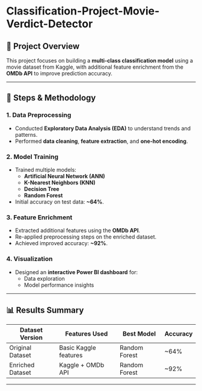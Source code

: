 # Classification-Project-Movie-Verdict-Detector

## 📌 Project Overview  
This project focuses on building a **multi-class classification model** using a movie dataset from Kaggle, with additional feature enrichment from the **OMDb API** to improve prediction accuracy.  

---

## 🔹 Steps & Methodology  

### 1. Data Preprocessing  
- Conducted **Exploratory Data Analysis (EDA)** to understand trends and patterns.  
- Performed **data cleaning**, **feature extraction**, and **one-hot encoding**.  

### 2. Model Training  
- Trained multiple models:  
  - **Artificial Neural Network (ANN)**  
  - **K-Nearest Neighbors (KNN)**  
  - **Decision Tree**  
  - **Random Forest**  
- Initial accuracy on test data: **~64%**.  

### 3. Feature Enrichment  
- Extracted additional features using the **OMDb API**.  
- Re-applied preprocessing steps on the enriched dataset.  
- Achieved improved accuracy: **~92%**.  

### 4. Visualization  
- Designed an **interactive Power BI dashboard** for:  
  - Data exploration  
  - Model performance insights  

---

## 📊 Results Summary  

| Dataset Version  | Features Used         | Best Model        | Accuracy |
|------------------|----------------------|-------------------|----------|
| Original Dataset | Basic Kaggle features | Random Forest     | ~64%     |
| Enriched Dataset | Kaggle + OMDb API     | Random Forest     | ~92%     |

---
